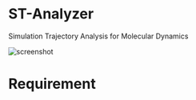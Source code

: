 ST-Analyzer
===========

Simulation Trajectory Analysis for Molecular Dynamics

![screenshot](http://people.eecs.ku.edu/~jjeong/images/STanalyzer/ST_Analyzer.png)

Requirement
===========

